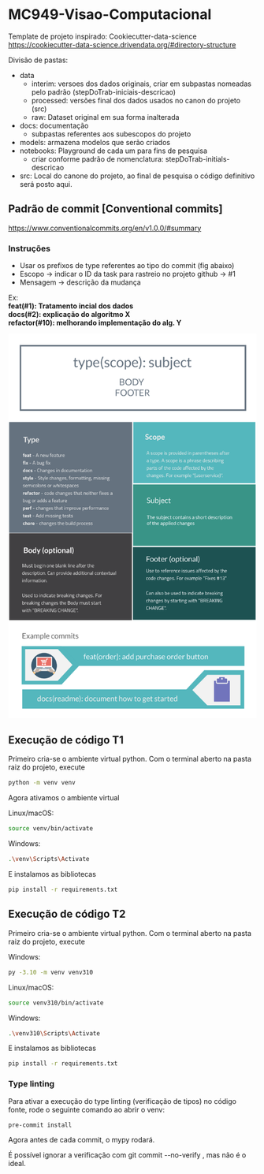 # MC949-Visao-Computacional

Template de projeto inspirado: Cookiecutter-data-science
https://cookiecutter-data-science.drivendata.org/#directory-structure

Divisão de pastas:
- data
    - interim: versoes dos dados originais, criar em subpastas nomeadas pelo padrão (stepDoTrab-iniciais-descricao) 
    - processed: versões final dos dados usados no canon do projeto (src)
    - raw: Dataset original em sua forma inalterada
- docs: documentação
    - subpastas referentes aos subescopos do projeto
- models: armazena modelos que serão criados
- notebooks: Playground de cada um para fins de pesquisa
    - criar conforme padrão de nomenclatura: stepDoTrab-initials-descricao
- src: Local do canone do projeto, ao final de pesquisa o código definitivo será posto aqui.


## Padrão de commit [Conventional commits]
https://www.conventionalcommits.org/en/v1.0.0/#summary 

### Instruções
- Usar os prefixos de type referentes ao tipo do commit (fig abaixo)
- Escopo    -> indicar o ID da task para rastreio no projeto github -> #1
- Mensagem  -> descrição da mudança 

Ex:  
**feat(#1): Tratamento incial dos dados**  
**docs(#2): explicação do algoritmo X**  
**refactor(#10): melhorando implementação do alg. Y**

![conventionalCommits](./docs/Project-Organization/conventionalCommit.png)

## Execução de código T1
Primeiro cria-se o ambiente virtual python. Com o terminal aberto na pasta raiz do projeto, execute

```bash
python -m venv venv
```
Agora ativamos o ambiente virtual

Linux/macOS:
```bash
source venv/bin/activate
```
Windows:
```bash
.\venv\Scripts\Activate
```

E instalamos as bibliotecas 
```bash
pip install -r requirements.txt
```

## Execução de código T2
Primeiro cria-se o ambiente virtual python. Com o terminal aberto na pasta raiz do projeto, execute

Windows:
```bash
py -3.10 -m venv venv310 
```

Linux/macOS:
```bash
source venv310/bin/activate
```

Windows:
```bash
.\venv310\Scripts\Activate
```

E instalamos as bibliotecas 
```bash
pip install -r requirements.txt
```

### Type linting
Para ativar a execução do type linting (verificação de tipos) no código fonte, rode o seguinte comando ao abrir o venv:
```bash
pre-commit install
```
Agora antes de cada commit, o mypy rodará.

É possível ignorar a verificação com git commit --no-verify , mas não é o ideal.